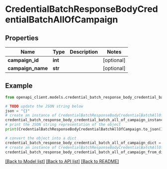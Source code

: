 # CredentialBatchResponseBodyCredentialBatchAllOfCampaign


## Properties

Name | Type | Description | Notes
------------ | ------------- | ------------- | -------------
**campaign_id** | **int** |  | [optional] 
**campaign_name** | **str** |  | [optional] 

## Example

```python
from openapi_client.models.credential_batch_response_body_credential_batch_all_of_campaign import CredentialBatchResponseBodyCredentialBatchAllOfCampaign

# TODO update the JSON string below
json = "{}"
# create an instance of CredentialBatchResponseBodyCredentialBatchAllOfCampaign from a JSON string
credential_batch_response_body_credential_batch_all_of_campaign_instance = CredentialBatchResponseBodyCredentialBatchAllOfCampaign.from_json(json)
# print the JSON string representation of the object
print(CredentialBatchResponseBodyCredentialBatchAllOfCampaign.to_json())

# convert the object into a dict
credential_batch_response_body_credential_batch_all_of_campaign_dict = credential_batch_response_body_credential_batch_all_of_campaign_instance.to_dict()
# create an instance of CredentialBatchResponseBodyCredentialBatchAllOfCampaign from a dict
credential_batch_response_body_credential_batch_all_of_campaign_from_dict = CredentialBatchResponseBodyCredentialBatchAllOfCampaign.from_dict(credential_batch_response_body_credential_batch_all_of_campaign_dict)
```
[[Back to Model list]](../README.md#documentation-for-models) [[Back to API list]](../README.md#documentation-for-api-endpoints) [[Back to README]](../README.md)



